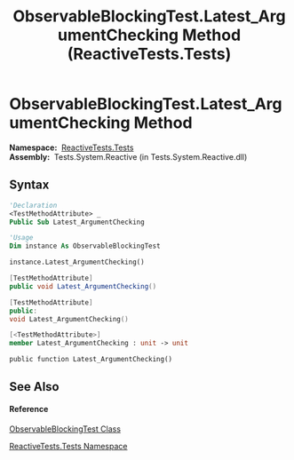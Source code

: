 ﻿---
title: ObservableBlockingTest.Latest_ArgumentChecking Method  (ReactiveTests.Tests)
TOCTitle: Latest_ArgumentChecking Method
ms:assetid: M:ReactiveTests.Tests.ObservableBlockingTest.Latest_ArgumentChecking
ms:mtpsurl: https://msdn.microsoft.com/en-us/library/reactivetests.tests.observableblockingtest.latest_argumentchecking(v=VS.103)
ms:contentKeyID: 36621062
ms.date: 06/28/2011
mtps_version: v=VS.103
f1_keywords:
- ReactiveTests.Tests.ObservableBlockingTest.Latest_ArgumentChecking
dev_langs:
- CSharp
- JScript
- VB
- FSharp
- c++
---

# ObservableBlockingTest.Latest\_ArgumentChecking Method

**Namespace:**  [ReactiveTests.Tests](hh289046\(v=vs.103\).md)  
**Assembly:**  Tests.System.Reactive (in Tests.System.Reactive.dll)

## Syntax

``` vb
'Declaration
<TestMethodAttribute> _
Public Sub Latest_ArgumentChecking
```

``` vb
'Usage
Dim instance As ObservableBlockingTest

instance.Latest_ArgumentChecking()
```

``` csharp
[TestMethodAttribute]
public void Latest_ArgumentChecking()
```

``` c++
[TestMethodAttribute]
public:
void Latest_ArgumentChecking()
```

``` fsharp
[<TestMethodAttribute>]
member Latest_ArgumentChecking : unit -> unit 
```

``` jscript
public function Latest_ArgumentChecking()
```

## See Also

#### Reference

[ObservableBlockingTest Class](hh315164\(v=vs.103\).md)

[ReactiveTests.Tests Namespace](hh289046\(v=vs.103\).md)

